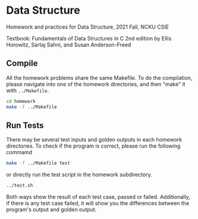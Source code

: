 # Data Structure
Homework and practices for Data Structure, 2021 Fall, NCKU CSIE

Textbook: Fundamentals of Data Structures in C 2nd edition by Ellis Horowitz, Sartaj Sahni, and Susan Anderson-Freed 

## Compile

All the homework problems share the same Makefile. To do the compilation, please navigate into one of the homework directories, and then "make" it with `../Makefile`. 

```bash
cd homework
make -f ../Makefile
```

## Run Tests

There may be several test inputs and golden outputs in each homework directories. To check if the program is correct, please run the following commamd

```bash
make -f ../Makefile test
```

or directly run the test script in the homework subdirectory.

```bash
../test.sh
```

Both ways show the result of each test case, passed or failed. Additionally, if there is any test case failed, it will show you the differences between the program's output and golden output.
